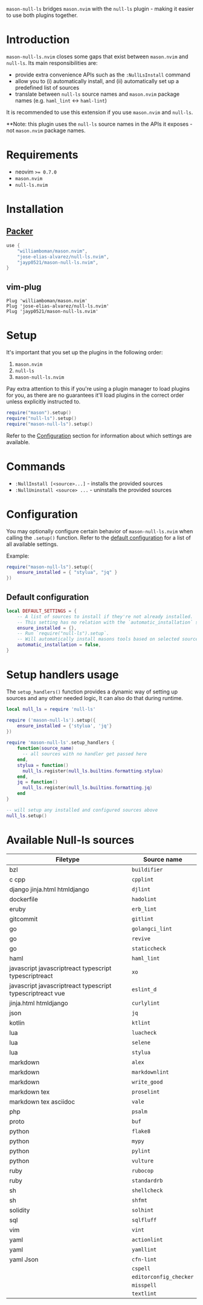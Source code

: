 `mason-null-ls` bridges `mason.nvim` with the `null-ls` plugin - making it easier to use both plugins together.


# Introduction

`mason-null-ls.nvim` closes some gaps that exist between `mason.nvim` and `null-ls`. Its main responsibilities are:

-   provide extra convenience APIs such as the `:NullLsInstall` command
-   allow you to (i) automatically install, and (ii) automatically set up a predefined list of sources
-   translate between `null-ls` source names and `mason.nvim` package names (e.g. `haml_lint` <-> `haml-lint`)

It is recommended to use this extension if you use `mason.nvim` and `null-ls`.

**Note: this plugin uses the `null-ls` source names in the APIs it exposes - not `mason.nvim` package names.


# Requirements

-   neovim `>= 0.7.0`
-   `mason.nvim`
-   `null-ls.nvim`


# Installation

## [Packer](https://github.com/wbthomason/packer.nvim)

```lua
use {
    "williamboman/mason.nvim",
    "jose-elias-alvarez/null-ls.nvim",
    "jayp0521/mason-null-ls.nvim",
}
```

## vim-plug

```vim
Plug 'williamboman/mason.nvim'
Plug 'jose-elias-alvarez/null-ls.nvim'
Plug 'jayp0521/mason-null-ls.nvim'
```


# Setup

It's important that you set up the plugins in the following order:

1. `mason.nvim`
2. `null-ls`
3. `mason-null-ls.nvim`

Pay extra attention to this if you're using a plugin manager to load plugins for you, as there are no guarantees it'll
load plugins in the correct order unless explicitly instructed to.

```lua
require("mason").setup()
require("null-ls").setup()
require("mason-null-ls").setup()
```

Refer to the [Configuration](#configuration) section for information about which settings are available.


# Commands

-   `:NullInstall [<source>...]` - installs the provided sources
-   `:NullUninstall <source> ...` - uninstalls the provided sources


# Configuration

You may optionally configure certain behavior of `mason-null-ls.nvim` when calling the `.setup()` function. Refer to
the [default configuration](#default-configuration) for a list of all available settings.

Example:

```lua
require("mason-null-ls").setup({
    ensure_installed = { "stylua", "jq" }
})
```

## Default configuration

```lua
local DEFAULT_SETTINGS = {
    -- A list of sources to install if they're not already installed.
    -- This setting has no relation with the `automatic_installation` setting.
    ensure_installed = {},
    -- Run `require("null-ls").setup`.
    -- Will automatically install masons tools based on selected sources in `null-ls`.
    automatic_installation = false,
}
```


# Setup handlers usage

The `setup_handlers()` function provides a dynamic way of setting up sources and any other needed logic, It can also do that during runtime.

```lua
local null_ls = require 'null-ls'

require ('mason-null-ls').setup({
    ensure_installed = {'stylua', 'jq'}
})
  
require 'mason-null-ls'.setup_handlers {
    function(source_name)
      -- all sources with no handler get passed here
    end,
    stylua = function()
      null_ls.register(null_ls.builtins.formatting.stylua)
    end,
    jq = function()
      null_ls.register(null_ls.builtins.formatting.jq)
    end
}

-- will setup any installed and configured sources above
null_ls.setup()
```


# Available Null-ls sources


| Filetype                                                  | Source name            |
|-----------------------------------------------------------|------------------------|
| bzl                                                       | `buildifier`           |
| c cpp                                                     | `cpplint`              |
| django jinja.html htmldjango                              | `djlint`               |
| dockerfile                                                | `hadolint`             |
| eruby                                                     | `erb_lint`             |
| gitcommit                                                 | `gitlint`              |
| go                                                        | `golangci_lint`        |
| go                                                        | `revive`               |
| go                                                        | `staticcheck`          |
| haml                                                      | `haml_lint`            |
| javascript javascriptreact typescript typescriptreact     | `xo`                   |
| javascript javascriptreact typescript typescriptreact vue | `eslint_d`             |
| jinja.html htmldjango                                     | `curlylint`            |
| json                                                      | `jq`                   |
| kotlin                                                    | `ktlint`               |
| lua                                                       | `luacheck`             |
| lua                                                       | `selene`               |
| lua                                                       | `stylua`               |
| markdown                                                  | `alex`                 |
| markdown                                                  | `markdownlint`         |
| markdown                                                  | `write_good`           |
| markdown tex                                              | `proselint`            |
| markdown tex asciidoc                                     | `vale`                 |
| php                                                       | `psalm`                |
| proto                                                     | `buf`                  |
| python                                                    | `flake8`               |
| python                                                    | `mypy`                 |
| python                                                    | `pylint`               |
| python                                                    | `vulture`              |
| ruby                                                      | `rubocop`              |
| ruby                                                      | `standardrb`           |
| sh                                                        | `shellcheck`           |
| sh                                                        | `shfmt`                |
| solidity                                                  | `solhint`              |
| sql                                                       | `sqlfluff`             |
| vim                                                       | `vint`                 |
| yaml                                                      | `actionlint`           |
| yaml                                                      | `yamllint`             |
| yaml Json                                                 | `cfn-lint`             |
|                                                           | `cspell`               |
|                                                           | `editorconfig_checker` |
|                                                           | `misspell`             |
|                                                           | `textlint`             |
